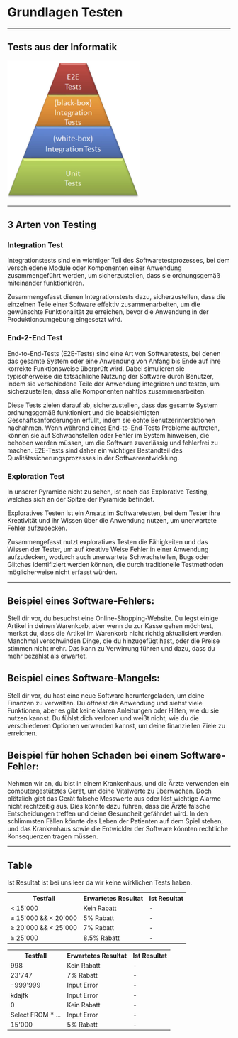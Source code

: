 # Grundlagen Testen

<hr>

## Tests aus der Informatik
<img src="./Testing_Pyramide.jpg" width="300px">

<hr>

## 3 Arten von Testing

### Integration Test
Integrationstests sind ein wichtiger Teil des Softwaretestprozesses, bei dem verschiedene Module oder Komponenten einer Anwendung zusammengeführt werden, um sicherzustellen, dass sie ordnungsgemäß miteinander funktionieren. 

Zusammengefasst dienen Integrationstests dazu, sicherzustellen, dass die einzelnen Teile einer Software effektiv zusammenarbeiten, um die gewünschte Funktionalität zu erreichen, bevor die Anwendung in der Produktionsumgebung eingesetzt wird.

### End-2-End Test
End-to-End-Tests (E2E-Tests) sind eine Art von Softwaretests, bei denen das gesamte System oder eine Anwendung von Anfang bis Ende auf ihre korrekte Funktionsweise überprüft wird. Dabei simulieren sie typischerweise die tatsächliche Nutzung der Software durch Benutzer, indem sie verschiedene Teile der Anwendung integrieren und testen, um sicherzustellen, dass alle Komponenten nahtlos zusammenarbeiten.

Diese Tests zielen darauf ab, sicherzustellen, dass das gesamte System ordnungsgemäß funktioniert und die beabsichtigten Geschäftsanforderungen erfüllt, indem sie echte Benutzerinteraktionen nachahmen. Wenn während eines End-to-End-Tests Probleme auftreten, können sie auf Schwachstellen oder Fehler im System hinweisen, die behoben werden müssen, um die Software zuverlässig und fehlerfrei zu machen. E2E-Tests sind daher ein wichtiger Bestandteil des Qualitätssicherungsprozesses in der Softwareentwicklung.

### Exploration Test
In unserer Pyramide nicht zu sehen, ist noch das Explorative Testing, welches sich an der Spitze der Pyramide befindet.

Exploratives Testen ist ein Ansatz im Softwaretesten, bei dem Tester ihre Kreativität und ihr Wissen über die Anwendung nutzen, um unerwartete Fehler aufzudecken.

Zusammengefasst nutzt exploratives Testen die Fähigkeiten und das Wissen der Tester, um auf kreative Weise Fehler in einer Anwendung aufzudecken, wodurch auch unerwartete Schwachstellen, Bugs oder Glitches identifiziert werden können, die durch traditionelle Testmethoden möglicherweise nicht erfasst würden.

<hr>

## Beispiel eines Software-Fehlers:
Stell dir vor, du besuchst eine Online-Shopping-Website. Du legst einige Artikel in deinen Warenkorb, aber wenn du zur Kasse gehen möchtest, merkst du, dass die Artikel im Warenkorb nicht richtig aktualisiert werden. Manchmal verschwinden Dinge, die du hinzugefügt hast, oder die Preise stimmen nicht mehr. Das kann zu Verwirrung führen und dazu, dass du mehr bezahlst als erwartet.

## Beispiel eines Software-Mangels:
Stell dir vor, du hast eine neue Software heruntergeladen, um deine Finanzen zu verwalten. Du öffnest die Anwendung und siehst viele Funktionen, aber es gibt keine klaren Anleitungen oder Hilfen, wie du sie nutzen kannst. Du fühlst dich verloren und weißt nicht, wie du die verschiedenen Optionen verwenden kannst, um deine finanziellen Ziele zu erreichen.

## Beispiel für hohen Schaden bei einem Software-Fehler:
Nehmen wir an, du bist in einem Krankenhaus, und die Ärzte verwenden ein computergestütztes Gerät, um deine Vitalwerte zu überwachen. Doch plötzlich gibt das Gerät falsche Messwerte aus oder löst wichtige Alarme nicht rechtzeitig aus. Dies könnte dazu führen, dass die Ärzte falsche Entscheidungen treffen und deine Gesundheit gefährdet wird. In den schlimmsten Fällen könnte das Leben der Patienten auf dem Spiel stehen, und das Krankenhaus sowie die Entwickler der Software könnten rechtliche Konsequenzen tragen müssen.

<hr>

## Table
Ist Resultat ist bei uns leer da wir keine wirklichen Tests haben.

<table>
  <tr>
    <th>Testfall</th>
    <th>Erwartetes Resultat</th>
    <th>Ist Resultat</th>
  </tr>
  <tr>
    <td>< 15'000</td>
    <td>Kein Rabatt</td>
    <td>-</td>
  </tr>
  <tr>  
    <td>≥ 15'000 && < 20'000</td>
    <td>5% Rabatt</td>
    <td>-</td>
  </tr>
  <tr>  
    <td>≥ 20'000 && < 25'000</td>
    <td>7% Rabatt</td>
    <td>-</td>
  </tr>
  <tr>  
    <td>≥ 25'000</td>
    <td>8.5% Rabatt</td>
    <td>-</td>
  </tr>
</table>

<table>
  <tr>
    <th>Testfall</th>
    <th>Erwartetes Resultat</th>
    <th>Ist Resultat</th>
  </tr>
  <tr>
    <td>998</td>
    <td>Kein Rabatt</td>
    <td>-</td>
  </tr>
  <tr>  
    <td>23'747</td>
    <td>7% Rabatt</td>
    <td>-</td>
  </tr>
  <tr>  
    <td>-999'999</td>
    <td>Input Error</td>
    <td>-</td>
  </tr>
  <tr>  
    <td>kdajfk</td>
    <td>Input Error</td>
    <td>-</td>
  </tr>
  <tr>  
    <td>0</td>
    <td>Kein Rabatt</td>
    <td>-</td>
  </tr>
  <tr>  
    <td>Select FROM * ...</td>
    <td>Input Error</td>
    <td>-</td>
  </tr>
  <tr>  
    <td>15'000</td>
    <td>5% Rabatt</td>
    <td>-</td>
  </tr>
</table>